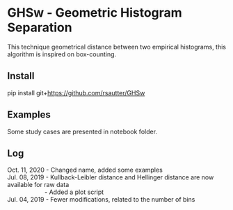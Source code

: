 # GHSw - Geometric Histogram Separation

This technique geometrical distance between two empirical histograms, this algorithm is inspired on box-counting.

## Install
  pip install git+https://github.com/rsautter/GHSw
  
## Examples
  Some study cases are presented in notebook folder.
  
## Log
Oct. 11, 2020 - Changed name, added some examples\
Jul. 08, 2019 - Kullback-Leibler distance and Hellinger distance are now available for raw data\
&emsp;&emsp; &emsp; &emsp; &emsp; - Added a plot script\
Jul. 04, 2019 - Fewer modifications, related to the number of bins
